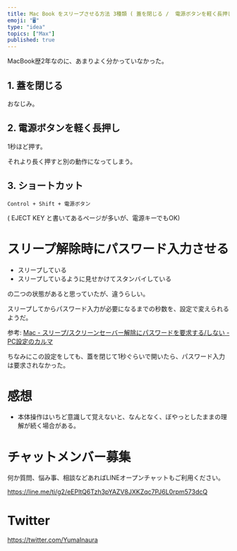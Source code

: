 ```yaml
---
title: Mac Book をスリープさせる方法 3種類 ( 蓋を閉じる /  電源ボタンを軽く長押し  / ショートカット )
emoji: "🖥"
type: "idea"
topics: ["Max"]
published: true
---
```


MacBook歴2年なのに、あまりよく分かっていなかった。

## 1. 蓋を閉じる

おなじみ。

## 2. 電源ボタンを軽く長押し

1秒ほど押す。

それより長く押すと別の動作になってしまう。

## 3. ショートカット

`Control + Shift + 電源ボタン` 

( EJECT KEY と書いてあるページが多いが、電源キーでもOK)

# スリープ解除時にパスワード入力させる

- スリープしている
- スリープしているように見せかけてスタンバイしている

の二つの状態があると思っていたが、違うらしい。

スリープしてからパスワード入力が必要になるまでの秒数を、設定で変えられるようだ。

参考: [Mac - スリープ/スクリーンセーバー解除にパスワードを要求する/しない - PC設定のカルマ](https://pc-karuma.net/mac-require-password-after-sleep-screensaver/)

ちなみにこの設定をしても、蓋を閉じて1秒ぐらいで開いたら、パスワード入力は要求されなかった。

# 感想

- 本体操作はいちど意識して覚えないと、なんとなく、ぼやっとしたままの理解が続く場合がある。








<!-- Update From Qiita API -->

# チャットメンバー募集


何か質問、悩み事、相談などあればLINEオープンチャットもご利用ください。

https://line.me/ti/g2/eEPltQ6Tzh3pYAZV8JXKZqc7PJ6L0rpm573dcQ





# Twitter


https://twitter.com/YumaInaura


<!-- Update From Qiita API -->


